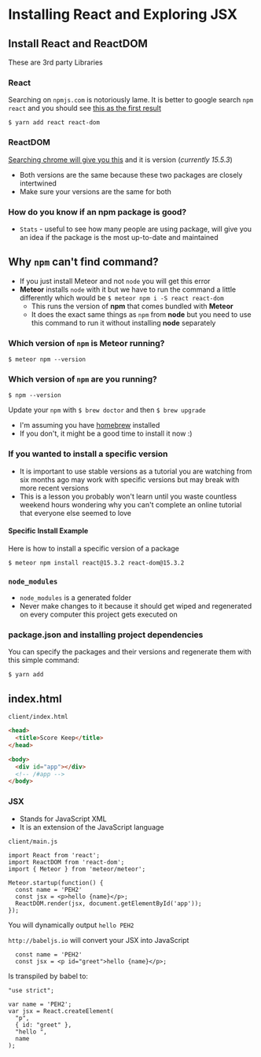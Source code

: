 # Installing React and Exploring JSX

## Install React and ReactDOM
These are 3rd party Libraries

### React
Searching on `npmjs.com` is notoriously lame. It is better to google search `npm react` and you should see [this as the first result](https://www.npmjs.com/package/react)

`$ yarn add react react-dom`

### ReactDOM
[Searching chrome will give you this](https://www.npmjs.com/package/react-dom) and it is version (_currently 15.5.3_)

* Both versions are the same because these two packages are closely intertwined
* Make sure your versions are the same for both

### How do you know if an npm package is good?
* `Stats` - useful to see how many people are using package, will give you an idea if the package is the most up-to-date and maintained

## Why `npm` can't find command?
* If you just install Meteor and not `node` you will get this error
* **Meteor** installs `node` with it but we have to run the command a little differently which would be `$ meteor npm i -S react react-dom`
  - This runs the version of **npm** that comes bundled with **Meteor**
  - It does the exact same things as `npm` from **node** but you need to use this command to run it without installing **node** separately

### Which version of `npm` is Meteor running?
`$ meteor npm --version`

### Which version of `npm` are you running?
`$ npm --version`

Update your `npm` with `$ brew doctor` and then `$ brew upgrade`
  * I'm assuming you have [homebrew](https://brew.sh/) installed
  * If you don't, it might be a good time to install it now :)

### If you wanted to install a specific version
* It is important to use stable versions as a tutorial you are watching from six months ago may work with specific versions but may break with more recent versions
* This is a lesson you probably won't learn until you waste countless weekend hours wondering why you can't complete an online tutorial that everyone else seemed to love

#### Specific Install Example
Here is how to install a specific version of a package

`$ meteor npm install react@15.3.2 react-dom@15.3.2`

### `node_modules`
* `node_modules` is a generated folder
* Never make changes to it because it should get wiped and regenerated on every computer this project gets executed on

### package.json and installing project dependencies
You can specify the packages and their versions and regenerate them with this simple command:

`$ yarn add`

## index.html

`client/index.html`

```html
<head>
  <title>Score Keep</title>
</head>

<body>
  <div id="app"></div>
  <!-- /#app -->
</body>
```

### JSX
* Stands for JavaScript XML
* It is an extension of the JavaScript language

`client/main.js`

```
import React from 'react';
import ReactDOM from 'react-dom';
import { Meteor } from 'meteor/meteor';

Meteor.startup(function() {
  const name = 'PEH2'
  const jsx = <p>hello {name}</p>;
  ReactDOM.render(jsx, document.getElementById('app'));
});
```

You will dynamically output `hello PEH2`

`http://babeljs.io` will convert your JSX into JavaScript

```
  const name = 'PEH2'
  const jsx = <p id="greet">hello {name}</p>;
```

Is transpiled by babel to:

```
"use strict";

var name = 'PEH2';
var jsx = React.createElement(
  "p",
  { id: "greet" },
  "hello ",
  name
);
```
